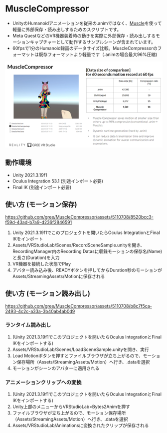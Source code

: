 # MuscleCompressor

- UnityのHumanoidアニメーションを従来の.animではなく、[Muscle](https://docs.unity3d.com/ja/2017.4/Manual/MuscleDefinitions.html)を使って軽量に外部保存・読み出しするためのスクリプトです。
- Meta QuestなどのVR機器装着時の動きを実際に外部保存・読み出しするモーションキャプチャーとして動作するサンプルシーンが含まれています。
- 60fpsで1分のHumanoid録画のデータサイズ比較。MuscleCompressorのフォーマットは既存フォーマットより軽量です（.animの場合最大96%圧縮)

![image](https://github.com/gree/MuscleCompressor/blob/readme-imgs/imgs/MuscleCompressor.png?raw=true)


## 動作環境
- Unity 2021.3.19f1
- Oculus Integration 53.1 (別途インポート必要)
- Final IK (別途インポート必要)

## 使い方 (モーション保存)

https://github.com/gree/MuscleCompressor/assets/5110708/8520bcc3-f59d-43ad-b7a9-d236f2846591

1. Unity 2021.3.19f1でこのプロジェクトを開いたらOculus IntegrationとFinal IKをインポート
2. Assets/VRStudioLab/Scenes/RecordSceneSample.unityを開き、RecordingManager内のRecording Datasに収録モーションの保存名(Name)と長さ(Duration)を入力
3. VR機器を接続した状態でPlay
4. アバター読み込み後、READYボタンを押してからDuration秒のモーションがAssets/StreamingAssets/Motionに保存される


## 使い方 (モーション読み出し)

https://github.com/gree/MuscleCompressor/assets/5110708/b8c7f5ca-2493-4c2c-a33a-3b40ab4ab0d9

### ランタイム読み出し
1. (Unity 2021.3.19f1でこのプロジェクトを開いたらOculus IntegrationとFinal IKをインポートする)
2. Assets/VRStudioLab/Scenes/LoadSceneSample.unityを開き、実行
3. Load Motionボタンを押すとファイルブラウザが立ち上がるので、モーション保存場所（Assets/StreamingAssets/Motion）へ行き、.dataを選択
4. モーションがシーンのアバターに適用される

### アニメーションクリップへの変換
1. (Unity 2021.3.19f1でこのプロジェクトを開いたらOculus IntegrationとFinal IKをインポートする)
2. Unity上部のメニューからVRStudioLab>Bytes2Animを押す
3. ファイルブラウザが立ち上がるので、モーション保存場所（Assets/StreamingAssets/Motion）へ行き、.dataを選択
4. Assets/VRStudioLab/Animationsに変換されたクリップが保存される

